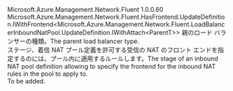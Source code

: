<Type Name="IWithFrontend&lt;ParentT&gt;" FullName="Microsoft.Azure.Management.Network.Fluent.LoadBalancerInboundNatPool.UpdateDefinition.IWithFrontend&lt;ParentT&gt;">
  <TypeSignature Language="C#" Value="public interface IWithFrontend&lt;ParentT&gt; : Microsoft.Azure.Management.Network.Fluent.HasFrontend.UpdateDefinition.IWithFrontend&lt;Microsoft.Azure.Management.Network.Fluent.LoadBalancerInboundNatPool.UpdateDefinition.IWithAttach&lt;ParentT&gt;&gt;" />
  <TypeSignature Language="ILAsm" Value=".class public interface auto ansi abstract IWithFrontend`1&lt;ParentT&gt; implements class Microsoft.Azure.Management.Network.Fluent.HasFrontend.UpdateDefinition.IWithFrontend`1&lt;class Microsoft.Azure.Management.Network.Fluent.LoadBalancerInboundNatPool.UpdateDefinition.IWithAttach`1&lt;!ParentT&gt;&gt;" />
  <TypeSignature Language="DocId" Value="T:Microsoft.Azure.Management.Network.Fluent.LoadBalancerInboundNatPool.UpdateDefinition.IWithFrontend`1" />
  <TypeSignature Language="VB.NET" Value="Public Interface IWithFrontend(Of ParentT)&#xA;Implements IWithFrontend(Of IWithAttach(Of ParentT))" />
  <TypeSignature Language="F#" Value="type IWithFrontend&lt;'ParentT&gt; = interface&#xA;    interface IWithFrontend&lt;IWithAttach&lt;'ParentT&gt;&gt;" />
  <AssemblyInfo>
    <AssemblyName>Microsoft.Azure.Management.Network.Fluent</AssemblyName>
    <AssemblyVersion>1.0.0.60</AssemblyVersion>
  </AssemblyInfo>
  <TypeParameters>
    <TypeParameter Name="ParentT" />
  </TypeParameters>
  <Interfaces>
    <Interface>
      <InterfaceName>Microsoft.Azure.Management.Network.Fluent.HasFrontend.UpdateDefinition.IWithFrontend&lt;Microsoft.Azure.Management.Network.Fluent.LoadBalancerInboundNatPool.UpdateDefinition.IWithAttach&lt;ParentT&gt;&gt;</InterfaceName>
    </Interface>
  </Interfaces>
  <Docs>
    <typeparam name="ParentT"><span data-ttu-id="f2fef-101">親のロード バランサーの種類。</span><span class="sxs-lookup"><span data-stu-id="f2fef-101">The parent load balancer type.</span></span></typeparam>
    <summary>
            <span data-ttu-id="f2fef-102">ステージ、着信 NAT プール定義を許可する受信の NAT のフロント エンドを指定するのには、プール内に適用するルールします。</span><span class="sxs-lookup"><span data-stu-id="f2fef-102">The stage of an inbound NAT pool definition allowing to specify the frontend for the inbound NAT rules in the pool to apply to.</span></span>
            </summary>
    <remarks>To be added.</remarks>
  </Docs>
  <Members />
</Type>